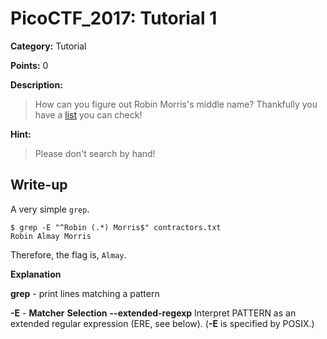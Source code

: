 # PicoCTF_2017: Tutorial 1

**Category:** Tutorial

**Points:** 0

**Description:**

>How can you figure out Robin Morris's middle name? Thankfully you have a [list](contractors.txt) you can check!

**Hint:**

>Please don't search by hand!

## Write-up

A very simple `grep`.

    $ grep -E "^Robin (.*) Morris$" contractors.txt 
    Robin Almay Morris

Therefore, the flag is, `Almay`.

**Explanation**

**grep** - print lines matching a pattern

**-E** - **Matcher** **Selection** **--extended-regexp**
           Interpret PATTERN as an extended regular expression (ERE, see below).  (**-E** is specified by POSIX.)
<!--stackedit_data:
eyJoaXN0b3J5IjpbLTE5ODA1NjExMDJdfQ==
-->